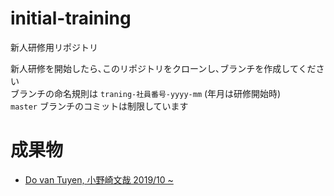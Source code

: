 # initial-training
新人研修用リポジトリ  

新人研修を開始したら､このリポジトリをクローンし､ブランチを作成してください  
ブランチの命名規則は `traning-社員番号-yyyy-mm` (年月は研修開始時)  
`master` ブランチのコミットは制限しています  

# 成果物

- [Do van Tuyen, 小野崎文哉 2019/10 ~ ](https://github.com/j-yado/initial-training/tree/training-13-14-2019-10)  
